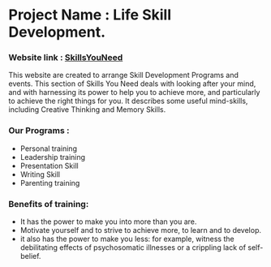 # Project Name : Life Skill Development.

### Website link : [SkillsYouNeed](https://www.skillsyouneed.com/ps/personal-skills-mind.html)
This website are created to arrange Skill Development Programs and events.
This section of Skills You Need deals with looking after your mind, and with harnessing its power to help you to achieve more, and particularly to achieve the right things for you. It describes some useful mind-skills, including Creative Thinking and Memory Skills.

### Our Programs : 
<ul>
  <li>Personal training</li>
  <li>Leadership training</li>
  <li>Presentation Skill</li>
  <li>Writing Skill</li>
  <li>Parenting training</li>
 </ul>

### Benefits of training:
<ul>
  <li>It has the power to make you into more than you are.</li>
  <li>Motivate yourself and to strive to achieve more, to learn and to develop.</li>
  <li>it also has the power to make you less: for example, witness the debilitating effects of psychosomatic illnesses or a crippling lack of self-belief.</li>
 </ul>
